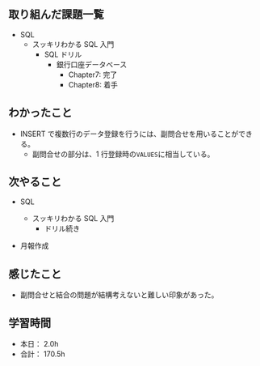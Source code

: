 ## 取り組んだ課題一覧

- SQL
  - スッキリわかる SQL 入門
    - SQL ドリル
      - 銀行口座データベース
        - Chapter7: 完了
        - Chapter8: 着手

## わかったこと

- INSERT で複数行のデータ登録を行うには、副問合せを用いることができる。
  - 副問合せの部分は、1 行登録時の`VALUES`に相当している。

## 次やること

- SQL

  - スッキリわかる SQL 入門
    - ドリル続き

- 月報作成

## 感じたこと

- 副問合せと結合の問題が結構考えないと難しい印象があった。

## 学習時間

- 本日： 2.0h
- 合計： 170.5h
